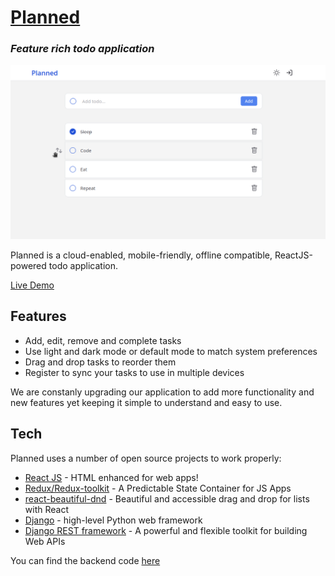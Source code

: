 # [Planned](https://todo.rockyou.uz)

### _Feature rich todo application_

![Preview](/public/preview.png)

Planned is a cloud-enabled, mobile-friendly, offline compatible,
ReactJS-powered todo application.

[Live Demo](https://todo.rockyou.uz)

## Features

- Add, edit, remove and complete tasks
- Use light and dark mode or default mode to match system preferences
- Drag and drop tasks to reorder them
- Register to sync your tasks to use in multiple devices

We are constanly upgrading our application to add more functionality and new features yet keeping it simple to understand and easy to use.

## Tech

Planned uses a number of open source projects to work properly:

- [React JS](https://reactjs.org) - HTML enhanced for web apps!
- [Redux/Redux-toolkit](https://redux.js.org/) - A Predictable State Container for JS Apps
- [react-beautiful-dnd](https://github.com/atlassian/react-beautiful-dnd) - Beautiful and accessible drag and drop for lists with React
- [Django](https://www.djangoproject.com) - high-level Python web framework
- [Django REST framework](https://www.django-rest-framework.org/) - A powerful and flexible toolkit for building Web APIs

You can find the backend code [here](https://github.com/ismatullayevs/planned-api)
